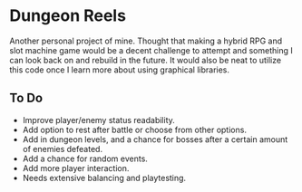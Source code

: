 # Dungeon Reels

Another personal project of mine. Thought that making a hybrid RPG and slot machine game would be a decent challenge to attempt and something I can look back on and rebuild in the future. It would also be neat to utilize this code once I learn more about using graphical libraries.


## **To Do**

- Improve player/enemy status readability.
- Add option to rest after battle or choose from other options.
- Add in dungeon levels, and a chance for bosses after a certain amount of enemies defeated.
- Add a chance for random events.
- Add more player interaction.
- Needs extensive balancing and playtesting.
